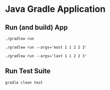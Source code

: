 # Java Gradle Application

## Run (and build) App

```shell
./gradlew run
```

```shell
./gradlew run --args='most 1 1 2 2 3'
```

```shell
./gradlew run --args='last 1 1 2 2 3'
```

## Run Test Suite

```shell
gradle clean test
```
